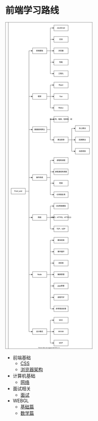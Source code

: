 # 前端学习路线

![知识图谱](./docs/images/front_end.svg)

- 前端基础
  - [CSS](css.md)
  - [浏览器架构](browser.md)
- 计算机基础
  - [网络](net.md)
- 面试相关
  - [面试](interviews.md)
- WEBGL
  - [基础篇](base.md)
  - [数学篇](math.md)

